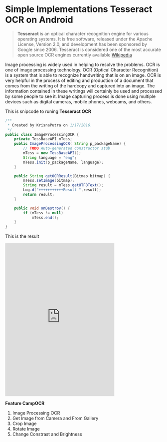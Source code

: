 # Simple Implementations Tesseract OCR on Android


>**Tesseract** is an optical character recognition engine for various operating systems. It is free software, released under the Apache License, Version 2.0, and development has been sponsored by Google since 2006. Tesseract is considered one of the most accurate open source OCR engines currently available  [Wikipedia](https://en.wikipedia.org/wiki/Tesseract_%28software%29)

Image processing is widely used in helping to resolve the problems. OCR is one of image processing technology. OCR (Optical Character Recognition) is a system that is able to recognize handwriting that is on an image. OCR is very helpful in the process of editing and production of a document that comes from the writing of the hardcopy and captured into an image. The information contained in these writings will certainly be used and processed by some people to see it. Image capturing process is done using multiple devices such as digital cameras, mobile phones, webcams, and others.


This is snipcode to runing **Tesseract OCR**
``` java
/**
 * Created by KrisnaPutra on 1/17/2016.
 */
public class ImageProcessingOCR {
    private TessBaseAPI mTess;
    public ImageProcessingOCR( String p_packageName) {
        // TODO Auto-generated constructor stub
        mTess = new TessBaseAPI();
        String language = "eng";
        mTess.init(p_packageName, language);
    }

    public String getOCRResult(Bitmap bitmap) {
        mTess.setImage(bitmap);
        String result = mTess.getUTF8Text();
        Log.d("+++++++++++Result ",result);
        return result;
    }

    public void onDestroy() {
        if (mTess != null)
            mTess.end();
    }
}

```
This is the result
<iframe width="350" height="490" src="https://www.youtube.com/embed/TSycNzdO8bY" frameborder="0" allowfullscreen></iframe>

**Feature CampOCR**
1. Image Processing OCR
2. Get Image from Camera and From Gallery
3. Crop Image
4. Rotate Image
5. Change Constrast and Brightness
